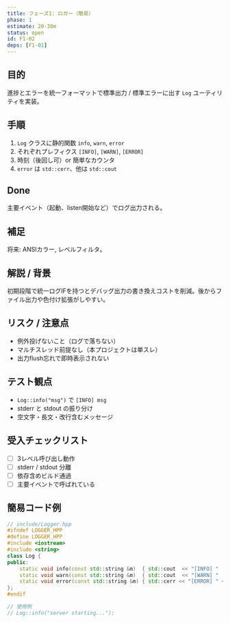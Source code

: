 ```yaml
---
title: フェーズ1: ロガー（簡易）
phase: 1
estimate: 20-30m
status: open
id: F1-02
deps: [F1-01]
---
```


## 目的
進捗とエラーを統一フォーマットで標準出力 / 標準エラーに出す `Log` ユーティリティを実装。

## 手順
1. `Log` クラスに静的関数 `info`, `warn`, `error`
2. それぞれプレフィクス `[INFO]`, `[WARN]`, `[ERROR]`
3. 時刻（後回し可）or 簡単なカウンタ
4. `error` は `std::cerr`、他は `std::cout`

## Done
主要イベント（起動、listen開始など）でログ出力される。

## 補足
将来: ANSIカラー, レベルフィルタ。

## 解説 / 背景
初期段階で統一ログIFを持つとデバッグ出力の書き換えコストを削減。後からファイル出力や色付け拡張がしやすい。

## リスク / 注意点
- 例外投げないこと（ログで落ちない）
- マルチスレッド前提なし（本プロジェクトは単スレ）
- 出力flush忘れで即時表示されない

## テスト観点
- `Log::info("msg")` で `[INFO] msg`
- stderr と stdout の振り分け
- 空文字・長文・改行含むメッセージ

## 受入チェックリスト
- [ ] 3レベル呼び出し動作
- [ ] stderr / stdout 分離
- [ ] 依存含めビルド通過
- [ ] 主要イベントで呼ばれている

## 簡易コード例
```cpp
// include/Logger.hpp
#ifndef LOGGER_HPP
#define LOGGER_HPP
#include <iostream>
#include <string>
class Log {
public:
	static void info(const std::string &m)  { std::cout  << "[INFO] "  << m << std::endl; }
	static void warn(const std::string &m)  { std::cout  << "[WARN] "  << m << std::endl; }
	static void error(const std::string &m) { std::cerr << "[ERROR] " << m << std::endl; }
};
#endif

// 使用例
// Log::info("server starting...");
```

